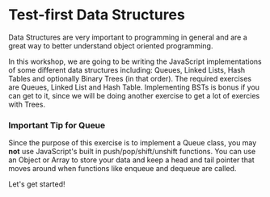 # Test-first Data Structures

Data Structures are very important to programming in general and are a great way to better understand object oriented programming.

In this workshop, we are going to be writing the JavaScript implementations of some different data structures including: Queues, Linked Lists, Hash Tables and optionally Binary Trees (in that order). The required exercises are Queues, Linked List and Hash Table. Implementing BSTs is bonus if you can get to it, since we will be doing another exercise to get a lot of exercies with Trees.

### Important Tip for Queue

Since the purpose of this exercise is to implement a Queue class, you may **not** use JavaScript's built in push/pop/shift/unshift functions. You can use an Object or Array to store your data and keep a head and tail pointer that moves around when functions like enqueue and dequeue are called.

Let's get started!
